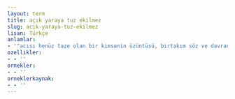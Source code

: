 ```yaml
---
layout: term
title: açık yaraya tuz ekilmez
slug: acik-yaraya-tuz-ekilmez
lisan: Türkçe
anlamlar:
- '"acısı henüz taze olan bir kimsenin üzüntüsü, birtakım söz ve davranışlarla artırılmamalıdır" anlamında kullanılan bir söz'
ozellikler:
- - ''
ornekler:
- - ''
orneklerkaynak:
- - ''
---
```

